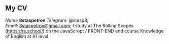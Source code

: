 ## My CV 
*Name* **8staspetrov**
*Telegram:* @stasp8;  
*Email:* 8staspetrov@gmail.com;
I study at The Rolling Scopes (https://rs.school/) on the JavaScropt / FRONT-END end course Knowledge of English at A1 level